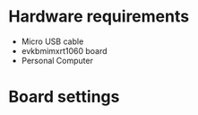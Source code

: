 Hardware requirements
=====================
- Micro USB cable
- evkbmimxrt1060 board
- Personal Computer


Board settings
==============

